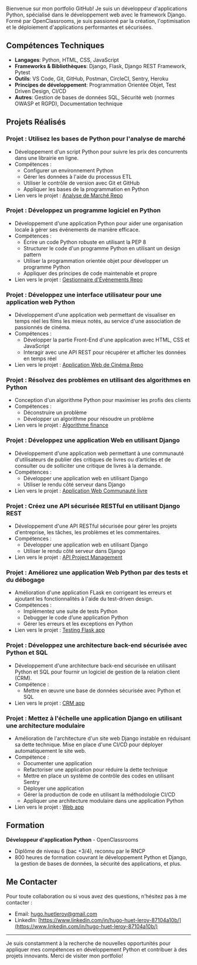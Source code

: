 Bienvenue sur mon portfolio GitHub! Je suis un développeur d'applications Python, spécialisé dans le développement web avec le framework Django. Formé par OpenClassrooms, je suis passionné par la création, l'optimisation et le déploiement d'applications performantes et sécurisées.

## Compétences Techniques

- **Langages**: Python, HTML, CSS, JavaScript
- **Frameworks & Bibliothèques**: Django, Flask, Django REST Framework, Pytest
- **Outils**: VS Code, Git, GitHub, Postman, CircleCI, Sentry, Heroku
- **Principes de développement**: Programmation Orientée Objet, Test Driven Design, CI/CD
- **Autres**: Gestion de bases de données SQL, Sécurité web (normes OWASP et RGPD), Documentation technique

## Projets Réalisés

### Projet : Utilisez les bases de Python pour l'analyse de marché
- Développement d'un script Python pour suivre les prix des concurrents dans une librairie en ligne.
- Compétences :
    * Configurer un environnement Python
    * Gérer les données à l'aide du processus ETL
    * Utiliser le contrôle de version avec Git et GitHub
    * Appliquer les bases de la programmation en Python
- Lien vers le projet : [Analyse de Marché Repo](https://github.com/hugohlr13/OCRP2)

### Projet : Développez un programme logiciel en Python
- Développement d'une application Python pour aider une organisation locale à gérer ses événements de manière efficace.
- Compétences :
    * Écrire un code Python robuste en utilisant la PEP 8
    * Structurer le code d'un programme Python en utilisant un design pattern
    * Utiliser la programmation orientée objet pour développer un programme Python
    * Appliquer des principes de code maintenable et propre
- Lien vers le projet : [Gestionnaire d'Événements Repo](https://github.com/hugohlr13/chess_manager_oc_python_p4)

### Projet : Développez une interface utilisateur pour une application web Python
- Développement d'une application web permettant de visualiser en temps réel les films les mieux notés, au service d'une association de passionnés de cinéma.
- Compétences :
    * Développer la partie Front-End d'une application avec HTML, CSS et JavaScript
    * Interagir avec une API REST pour récupérer et afficher les données en temps réel
- Lien vers le projet : [Application Web de Cinéma Repo](https://github.com/hugohlr13/ocr_p6_netflix)

### Projet : Résolvez des problèmes en utilisant des algorithmes en Python
- Conception d'un algorithme Python pour maximiser les profis des clients
- Compétences :
    * Déconstruire un problème
    * Développer un algorithme pour résoudre un problème
- Lien vers le projet : [Algorithme finance](https://github.com/hugohlr13/p7_algo_finance)

### Projet : Développez une application Web en utilisant Django
- Développement d'une application web permettant à une communauté d'utilisateurs de publier des critiques de livres ou d’articles et de consulter ou de solliciter une critique de livres à la demande.
- Compétences :
    * Développer une application web en utilisant Django
    * Utiliser le rendu côté serveur dans Django
- Lien vers le projet : [Application Web Communauté livre](https://github.com/hugohlr13/p9_litreview)

### Projet : Créez une API sécurisée RESTful en utilisant Django REST
- Développement d'une API RESTful sécurisée pour gérer les projets d'entreprise, les tâches, les problèmes et les commentaires.
- Compétences :
    * Développer une application web en utilisant Django
    * Utiliser le rendu côté serveur dans Django
- Lien vers le projet : [API Project Management](https://github.com/hugohlr13/p10_softdeskapi)

### Projet : Améliorez une application Web Python par des tests et du débogage
- Amélioration d'une application FLask en corrigeant les erreurs et ajoutant les fonctionnalités à l'aide du test-driven design.
- Compétences :
    * Implémentez une suite de tests Python
    * Debugger le code d’une application Python
    * Gérer les erreurs et les exceptions en Python
- Lien vers le projet : [Testing Flask app](https://github.com/hugohlr13/Python_Testing)

### Projet : Développez une architecture back-end sécurisée avec Python et SQL
- Développement d'une architecture back-end sécurisée en utilisant Python et SQL pour fournir un logiciel de gestion de la relation client (CRM).
- Compétence :
    * Mettre en œuvre une base de données sécurisée avec Python et SQL
- Lien vers le projet : [CRM app](https://github.com/hugohlr13/epic_crm_backend)

### Projet : Mettez à l'échelle une application Django en utilisant une architecture modulaire
- Amélioration de l'architecture d'un site web Django instable en réduisant sa dette technique. Mise en place d'une CI/CD pour déployer automatiquement le site web.
- Compétence :
    * Documenter une application
    * Refactoriser une application pour réduire la dette technique
    * Mettre en place un système de contrôle des codes en utilisant Sentry
    * Déployer une application
    * Gérer la production de code en utilisant la méthodologie CI/CD
    * Appliquer une architecture modulaire dans une application Python
- Lien vers le projet : [Web app](https://github.com/hugohlr13/p13_Python-OC-Lettings-FR)

## Formation

**Développeur d'application Python** - OpenClassrooms
- Diplôme de niveau 6 (bac +3/4), reconnu par le RNCP
- 800 heures de formation couvrant le développement Python et Django, la gestion de bases de données, la sécurité des applications, et plus.

## Me Contacter

Pour toute collaboration ou si vous avez des questions, n'hésitez pas à me contacter :
- Email: [hugo.huetleroy@gmail.com](mailto:hugo.huetleroy@gmail.com)
- LinkedIn: [https://www.linkedin.com/in/hugo-huet-leroy-87104a10b/](https://www.linkedin.com/in/hugo-huet-leroy-87104a10b/)

---

Je suis constamment à la recherche de nouvelles opportunités pour appliquer mes compétences en développement Python et contribuer à des projets innovants. Merci de visiter mon portfolio!

